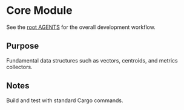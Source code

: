 # Core Module

See the [root AGENTS](../../AGENTS.md) for the overall development workflow.

## Purpose
Fundamental data structures such as vectors, centroids, and metrics collectors.

## Notes
Build and test with standard Cargo commands.
